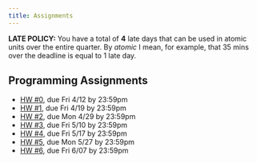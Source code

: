 ```yaml
---
title: Assignments
---
```


**LATE POLICY:** You have a total of **4** late days that can be used in
atomic units over the entire quarter. By *atomic* I mean, for example, that
35 mins over the deadline is equal to 1 late day.

## Programming Assignments

- [HW #0][hw0-git], due Fri 4/12 by 23:59pm
- [HW #1][hw1-git], due Fri 4/19 by 23:59pm
- [HW #2][hw2-git], due Mon 4/29 by 23:59pm
- [HW #3][hw3-git], due Fri 5/10  by 23:59pm
- [HW #4][hw4-git], due Fri 5/17  by 23:59pm
- [HW #5][hw5-git], due Mon 5/27  by 23:59pm
- [HW #6][hw6-git], due Fri 6/07  by 23:59pm

[hw0-git]: https://github.com/ucsd-cse131-sp19/pa0
[hw1-git]: https://github.com/ucsd-cse131-sp19/01-adder
[hw2-git]: https://github.com/ucsd-cse131-sp19/02-boa
[hw3-git]: https://github.com/ucsd-cse131-sp19/03-cobra
[hw4-git]: https://github.com/ucsd-cse131-sp19/04-diamondback
[hw5-git]: https://github.com/ucsd-cse131-sp19/05-egg-eater
[hw6-git]: https://github.com/ucsd-cse131-sp19/06-fox
